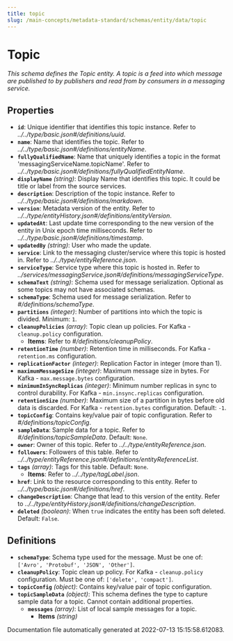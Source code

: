 ```yaml
---
title: topic
slug: /main-concepts/metadata-standard/schemas/entity/data/topic
---
```


# Topic

*This schema defines the Topic entity. A topic is a feed into which message are published to by publishers and read from by consumers in a messaging service.*

## Properties

- **`id`**: Unique identifier that identifies this topic instance. Refer to *../../type/basic.json#/definitions/uuid*.
- **`name`**: Name that identifies the topic. Refer to *../../type/basic.json#/definitions/entityName*.
- **`fullyQualifiedName`**: Name that uniquely identifies a topic in the format 'messagingServiceName.topicName'. Refer to *../../type/basic.json#/definitions/fullyQualifiedEntityName*.
- **`displayName`** *(string)*: Display Name that identifies this topic. It could be title or label from the source services.
- **`description`**: Description of the topic instance. Refer to *../../type/basic.json#/definitions/markdown*.
- **`version`**: Metadata version of the entity. Refer to *../../type/entityHistory.json#/definitions/entityVersion*.
- **`updatedAt`**: Last update time corresponding to the new version of the entity in Unix epoch time milliseconds. Refer to *../../type/basic.json#/definitions/timestamp*.
- **`updatedBy`** *(string)*: User who made the update.
- **`service`**: Link to the messaging cluster/service where this topic is hosted in. Refer to *../../type/entityReference.json*.
- **`serviceType`**: Service type where this topic is hosted in. Refer to *../services/messagingService.json#/definitions/messagingServiceType*.
- **`schemaText`** *(string)*: Schema used for message serialization. Optional as some topics may not have associated schemas.
- **`schemaType`**: Schema used for message serialization. Refer to *#/definitions/schemaType*.
- **`partitions`** *(integer)*: Number of partitions into which the topic is divided. Minimum: `1`.
- **`cleanupPolicies`** *(array)*: Topic clean up policies. For Kafka - `cleanup.policy` configuration.
  - **Items**: Refer to *#/definitions/cleanupPolicy*.
- **`retentionTime`** *(number)*: Retention time in milliseconds. For Kafka - `retention.ms` configuration.
- **`replicationFactor`** *(integer)*: Replication Factor in integer (more than 1).
- **`maximumMessageSize`** *(integer)*: Maximum message size in bytes. For Kafka - `max.message.bytes` configuration.
- **`minimumInSyncReplicas`** *(integer)*: Minimum number replicas in sync to control durability. For Kafka - `min.insync.replicas` configuration.
- **`retentionSize`** *(number)*: Maximum size of a partition in bytes before old data is discarded. For Kafka - `retention.bytes` configuration. Default: `-1`.
- **`topicConfig`**: Contains key/value pair of topic configuration. Refer to *#/definitions/topicConfig*.
- **`sampleData`**: Sample data for a topic. Refer to *#/definitions/topicSampleData*. Default: `None`.
- **`owner`**: Owner of this topic. Refer to *../../type/entityReference.json*.
- **`followers`**: Followers of this table. Refer to *../../type/entityReference.json#/definitions/entityReferenceList*.
- **`tags`** *(array)*: Tags for this table. Default: `None`.
  - **Items**: Refer to *../../type/tagLabel.json*.
- **`href`**: Link to the resource corresponding to this entity. Refer to *../../type/basic.json#/definitions/href*.
- **`changeDescription`**: Change that lead to this version of the entity. Refer to *../../type/entityHistory.json#/definitions/changeDescription*.
- **`deleted`** *(boolean)*: When `true` indicates the entity has been soft deleted. Default: `False`.
## Definitions

- **`schemaType`**: Schema type used for the message. Must be one of: `['Avro', 'Protobuf', 'JSON', 'Other']`.
- **`cleanupPolicy`**: Topic clean up policy. For Kafka - `cleanup.policy` configuration. Must be one of: `['delete', 'compact']`.
- **`topicConfig`** *(object)*: Contains key/value pair of topic configuration.
- **`topicSampleData`** *(object)*: This schema defines the type to capture sample data for a topic. Cannot contain additional properties.
  - **`messages`** *(array)*: List of local sample messages for a topic.
    - **Items** *(string)*


Documentation file automatically generated at 2022-07-13 15:15:58.612083.
